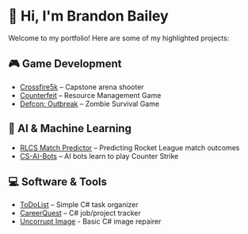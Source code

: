 # 👋 Hi, I'm Brandon Bailey  

Welcome to my portfolio! Here are some of my highlighted projects:  

## 🎮 Game Development
- [Crossfire5k](https://github.com/baileybt3/CrossFire5K) – Capstone arena shooter  
- [Counterfeit](https://github.com/baileybt3/counterfeit) – Resource Management Game 
- [Defcon: Outbreak](https://github.com/baileybt3/defcon-outbreak) – Zombie Survival Game


## 🤖 AI & Machine Learning
- [RLCS Match Predictor](https://github.com/baileybt3/rocket-league-ml-classification) – Predicting Rocket League match outcomes  
- [CS-AI-Bots](https://github.com/baileybt3/CS-AI-Bots) – AI bots learn to play Counter Strike


## 💻 Software & Tools
- [ToDoList](https://github.com/baileybt3/ToDoList) – Simple C# task organizer 
- [CareerQuest](https://github.com/baileybt3/CareerQuest) – C# job/project tracker
- [Uncorrupt Image](https://github.com/baileybt3/uncorrupt-img.git) - Basic C# image repairer
 



